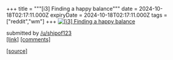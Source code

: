 +++
title = """[i3] Finding a happy balance"""
date = 2024-10-18T02:17:11.000Z
expiryDate = 2024-10-18T02:17:11.000Z
tags = ["reddit","wm"]
+++
[![[i3] Finding a happy balance](https://preview.redd.it/kwlh60o3cfvd1.png?width=640&crop=smart&auto=webp&s=c70ce12f9d190eb1cc6c7ef4c9b45fc7173c8efc "[i3] Finding a happy balance")](https://www.reddit.com/r/unixporn/comments/1g67oxa/i3_finding_a_happy_balance/)

submitted by [/u/shipof123](https://www.reddit.com/user/shipof123)  
[\[link\]](https://i.redd.it/kwlh60o3cfvd1.png) [\[comments\]](https://www.reddit.com/r/unixporn/comments/1g67oxa/i3_finding_a_happy_balance/)

[[source]](https://www.reddit.com/r/unixporn/comments/1g67oxa/i3_finding_a_happy_balance/)
